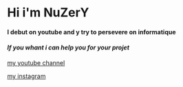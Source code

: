 # Hi i'm NuZerY
#### I debut on youtube and y try to persevere on informatique
####  _If you whant i can help you for your projet_
[my youtube channel](https://www.youtube.com/channel/UCgtJTJnEAMjWZtAf5wrs0dg)

[my instagram](https://www.instagram.com/nuzery_yt/?hl=fr)

<!--
**NuZerY/NuZerY** is a ✨ _special_ ✨ repository because its `README.md` (this file) appears on your GitHub profile.

Here are some ideas to get you started:

- 🔭 I’m currently working on ...
- 🌱 I’m currently learning ...
- 👯 I’m looking to collaborate on ...
- 🤔 I’m looking for help with ...
- 💬 Ask me about ...
- 📫 How to reach me: ...
- 😄 Pronouns: ...
- ⚡ Fun fact: ...
-->
